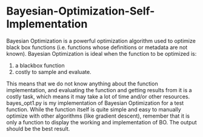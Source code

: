 # Bayesian-Optimization-Self-Implementation

Bayesian Optimization is a powerful optimization algorithm used to optimize black box functions (i.e. functions whose definitions or metadata are not known).
Bayesian Optimization is ideal when the function to be optimized is:
1. a blackbox function
2. costly to sample and evaluate. 

This means that we do not know anything about the function implementation, and evaluating the function and getting results from it is a costly task, 
which means it may take a lot of time and/or other resources.
bayes_opt1.py is my implementation of Bayesian Optimization for a test function. While the function itself is quite simple and easy to manually optimize with other
algorithms (like gradient descent), remember that it is only a function to display the working and implementation of BO. 
The output should be the best result. 
